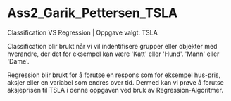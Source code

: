 # Ass2_Garik_Pettersen_TSLA
Classification VS Regression | Oppgave valgt: TSLA 

Classification blir brukt når vi vil indentifisere grupper eller objekter med hverandre, der det for eksempel kan være 'Katt' eller 'Hund'. 'Mann' eller 'Dame'.

Regression blir brukt for å forutse en respons som for eksempel hus-pris, aksjer eller en variabel som endres over tid. Dermed kan vi prøve å forutse aksjeprisen til TSLA i denne oppgaven ved bruk av Regression-Algoritmer.
